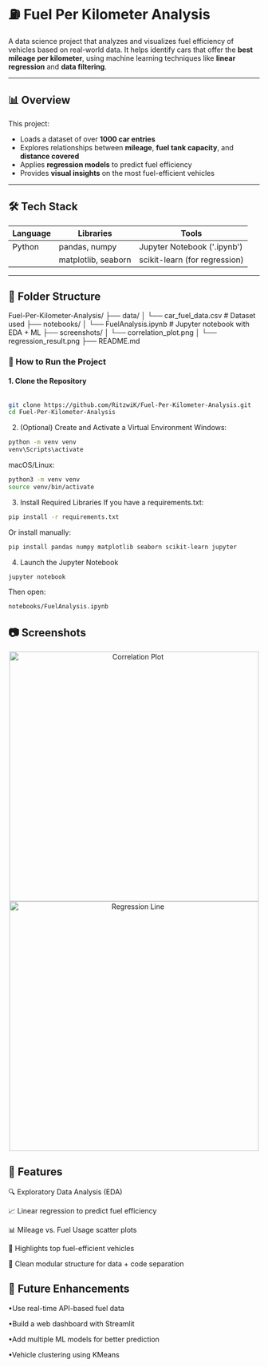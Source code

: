 # ⛽ Fuel Per Kilometer Analysis

A data science project that analyzes and visualizes fuel efficiency of vehicles based on real-world data. It helps identify cars that offer the **best mileage per kilometer**, using machine learning techniques like **linear regression** and **data filtering**.

---

## 📊 Overview

This project:
- Loads a dataset of over **1000 car entries**
- Explores relationships between **mileage**, **fuel tank capacity**, and **distance covered**
- Applies **regression models** to predict fuel efficiency
- Provides **visual insights** on the most fuel-efficient vehicles

---

## 🛠️ Tech Stack

| Language | Libraries             | Tools                       |
|----------|-----------------------|-----------------------------|
| Python   | pandas, numpy         | Jupyter Notebook ('.ipynb') |
|          | matplotlib, seaborn   | scikit-learn (for regression) |

---

## 📁 Folder Structure

Fuel-Per-Kilometer-Analysis/
├── data/
│   └── car_fuel_data.csv        # Dataset used
├── notebooks/
│   └── FuelAnalysis.ipynb       # Jupyter notebook with EDA + ML
├── screenshots/
│   └── correlation_plot.png
│   └── regression_result.png
├── README.md

### 🚀 How to Run the Project

#### 1. Clone the Repository
```bash

git clone https://github.com/RitzwiK/Fuel-Per-Kilometer-Analysis.git
cd Fuel-Per-Kilometer-Analysis
```
2. (Optional) Create and Activate a Virtual Environment
Windows:
```bash
python -m venv venv
venv\Scripts\activate
```
macOS/Linux:
```bash
python3 -m venv venv
source venv/bin/activate
```
3. Install Required Libraries
If you have a requirements.txt:
```bash
pip install -r requirements.txt
```
Or install manually:
```bash
pip install pandas numpy matplotlib seaborn scikit-learn jupyter
```
4. Launch the Jupyter Notebook
```bash
jupyter notebook
```
Then open:
```bash
notebooks/FuelAnalysis.ipynb
```

## 📷 Screenshots
<p align="center"> <img src="screenshots/correlation_plot.png" alt="Correlation Plot" width="500"/> <br> <img src="screenshots/regression_result.png" alt="Regression Line" width="500"/> </p>

## 📌 Features <br>
🔍 Exploratory Data Analysis (EDA)

📈 Linear regression to predict fuel efficiency

📊 Mileage vs. Fuel Usage scatter plots

📌 Highlights top fuel-efficient vehicles

📂 Clean modular structure for data + code separation

## 🧠 Future Enhancements
•Use real-time API-based fuel data

•Build a web dashboard with Streamlit

•Add multiple ML models for better prediction

•Vehicle clustering using KMeans
